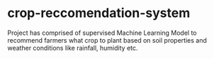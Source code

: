 # crop-reccomendation-system
Project has comprised of supervised Machine Learning Model to recommend farmers what crop to plant based on soil properties and weather conditions like rainfall, humidity etc.
